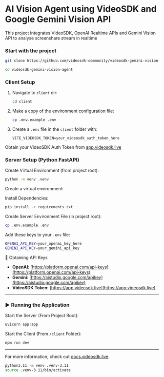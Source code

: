# AI Vision Agent using VideoSDK and Google Gemini Vision API

This project integrates VideoSDK, OpenAI Realtime APIs and Gemini Vision API to analyse screenshare stream in realtime

<!-- [![Gemini AI Vision Agent](https://assets.videosdk.live/images/Gemini%20Vision%20API%20%283%29.png)](https://youtu.be/gjvJd-carXg?si=0RH8-NJ-wXpLG6hy) -->

### Start with the project

```sh
git clone https://github.com/videosdk-community/videosdk-gemini-vision-agent.git
```

```sh
cd videosdk-gemini-vision-agent
```

### Client Setup

1. Navigate to `client` dir:
   ```sh
   cd client
   ```
2. Make a copy of the environment configuration file:

   ```sh
   cp .env.example .env
   ```

3. Create a `.env` file in the `client` folder with:

   ```env
   VITE_VIDEOSDK_TOKEN=your_videosdk_auth_token_here
   ```

Obtain your VideoSDK Auth Token from [app.videosdk.live](https://app.videosdk.live)

### Server Setup (Python FastAPI)

Create Virtual Environment (from project root):

```sh
python -m venv .venv
```

Create a virtual environment:

Install Dependencies:

```sh
pip install -r requirements.txt
```

Create Server Environment File (in project root):

```sh
cp .env.example .env
```

Add these keys to your `.env` file:

```sh
OPENAI_API_KEY=your_openai_key_here
GEMINI_API_KEY=your_gemini_api_key
```

🔑 Obtaining API Keys

- **OpenAI**: [https://platform.openai.com/api-keys](https://platform.openai.com/api-keys)
- **Gemini**: [https://aistudio.google.com/apikey](https://aistudio.google.com/apikey)
- **VideoSDK Token**: [https://app.videosdk.live](https://app.videosdk.live)

---

### ▶️ Running the Application

Start the Server (From Project Root):

```sh
uvicorn app:app
```

Start the Client (From `/client` Folder):

```sh
npm run dev
```

---

For more information, check out [docs.videosdk.live](https://docs.videosdk.live).

```sh
python3.11 -m venv .venv-3.11
source .venv-3.11/bin/activate
```